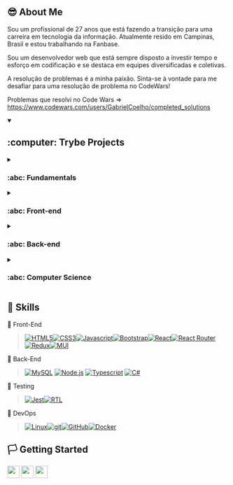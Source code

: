 ## :sunglasses: About Me
Sou um profissional de 27 anos que está fazendo a transição para uma carreira em tecnologia da informação. Atualmente resido em Campinas, Brasil e estou trabalhando na Fanbase.

Sou um desenvolvedor web que está sempre disposto a investir tempo e esforço em codificação e se destaca em equipes diversificadas e coletivas.

A resolução de problemas é a minha paixão. Sinta-se à vontade para me desafiar para uma resolução de problema no CodeWars!

Problemas que resolvi no Code Wars => https://www.codewars.com/users/GabrielCoelho/completed_solutions

<details open>
 <summary><h2>:computer: Trybe Projects</h2></summary>
 
 
<details>
<summary><h3>:abc: Fundamentals</h3></summary>

### 📌 [Lessons Learned](https://github.com/GabrielDevTrybe/lessons_learned)
- Uma página HTML/CSS sobre as lições aprendidas nos três primeiros blocos em Trybe.

### 📌 [Playground Functions](https://github.com/GabrielDevTrybe/playground-functions)
- Aqui esta a resolução de 13 funções que resolvi no inicio do curso

### 📌 [Todo List](https://github.com/arthur-debiasi/trybe-fundamentals-todo-list)
- A todo list page built with Javascript, HTML and CSS. 

### 📌 [Pixels Art](https://github.com/GabrielDevTrybe/Pixels-Art)
- Uma página de pintura de placa de pixels construída com Javascript, HTML e CSS.

### 📌 [Unit Tests](https://github.com/GabrielDevTrybe/js-unit-tests)
- Um Projeto para praticar a implementação de Testes Unitários.

### 📌 [Zoo Functions](https://github.com/GabrielDevTrybe/zoo-functions)
- Uma simulação de um sistema de gerenciamento de zoológico construído para praticar funções JavaScript de ordem superior.

</details>

<details>
<summary><h3>:abc: Front-end</h3></summary>

### 📌 [Shopping Cart](https://github.com/GabrielDevTrybe/Shopping-Cart)
- Carrinhos de compras desenvolvido com Javascript manipulando DOM

### 📌 [Solar System](https://github.com/GabrielDevTrybe/Solar-System)
- React App sobre Planetas e Missões construído com Javascript e React. ([Page](https://solar-system-trybe.vercel.app/))

### 📌 [Tryunfo](https://github.com/GabrielDevTrybe/Tryunfo)
- Um aplicativo de jogo semelhante ao Top Trumps criado com o React.

### 📌 [TrybeTunes](https://github.com/GabrielDevTrybe/TrybeTunes)
- Aplicativo de streaming de música feito com React, usando métodos de ciclo de vida de componentes e React Router.

### 📌 [Front-end Online Store](https://github.com/GabrielDevTrybe/Front-End-Online-Store)
- Aplicação simplificada de uma loja online construída com React.

### 📌 [React Testint Library](https://github.com/GabrielDevTrybe/React-Testing-Library)
- Uma rotina de teste para um aplicativo Pokédex pré-existente usando React Testing Library.

### 📌 [Trybe Wallet](https://github.com/GabrielDevTrybe/Trybewallet)
- Uma carteira para gerenciamento de despesas pessoais construída com Javascript, React e React Redux.

### 📌 [Trivia React Redux](https://github.com/GabrielDevTrybe/Trivia)
- Aplicativo de jogo Trivia desenvolvido com React e React Redux

### 📌 [StarWars Planets Search](https://github.com/GabrielDevTrybe/StarWars)
- Aplicativo que lista e filtra planetas do universo Star Wars usando Context API e Hooks para controlar estados globais.

### 📌 [Recipes App](https://github.com/GabrielDevTrybe/recipes-app-test)
- React App para receitas de bebidas e refeições construídas com Javascript e React, usando React Hooks e Context API. ([page](https://recipes-app-test-one.vercel.app/))

</details>

<details>
<summary><h3>:abc: Back-end</h3></summary>

### 📌 [Docker Todo List](https://github.com/GabrielDevTrybe/Docker-Todo-List)
- "Containerização" de frontend, backend e aplicações de teste usando Docker, criando uma conexão entre eles e orquestrando sua operação.

### 📌 [All for One](https://github.com/GabrielDevTrybe/All-For-One)
- Criação de consultas em SQL utilizando comandos DDL(Data Definition Language), DML(Data Manipulation Language) e DQL(Data Query Language).

### 📌 [One for All](https://github.com/GabrielDevTrybe/One-For-All)
- Criação de bancos de dados, tabelas e consultas em SQL usando comandos DDL, DML e DQL.

### 📌 [Talker Manager](https://github.com/GabrielDevTrybe/Talker-Manager)
- Aplicativo para gerenciamento de dados de palestrantes, no qual é possível cadastrar, visualizar, pesquisar, editar e deletar informações.

### 📌 [Store Manager](https://github.com/GabrielDevTrybe/Store-Manager)
- API RESTful para uma aplicação de gestão de vendas utilizando a arquitetura MSC (model-service-controller).

### 📌 [https://github.com/GabrielDevTrybe/Blogs-API)
- Esta API RESTful para gerenciamento de blog foi construída com Node.js e Sequelize para fornecer funcionalidades de gerenciamento de blog eficientes e escaláveis.

### 📌 [Trybesmith](https://github.com/GabrielDevTrybe/Trybesmith)
- Esta API RESTful para uma loja de itens medievais foi criada com Node.js e TypeScript para gerenciar login, transações e dados do cliente.

### 📌 [Trybers and Dragons](https://github.com/GabrielDevTrybe/Trybers-And-Dragons)
- Projeto desenvolvido em Typescript aplicando os princípios da arquitetura SOLID e os princípios de POO

### 📌 [Trybe Futebol Clube](https://github.com/GabrielDevTrybe/Trybe-FutebolClube)
- Site informativo sobre partidas e classificações de futebol! soccer

</details>

<details>
<summary><h3>:abc: Computer Science</h3></summary>
</details>
 
</details>

## 🔨 Skills

📍 Front-End

> [![HTML5][HTML5]][HTML5-url][![CSS3][CSS3]][CSS3-url][![Javascript][Javascript]][Javascript-url][![Bootstrap][Bootstrap.com]][Bootstrap-url][![React][React.js]][React-url][![React Router][ReactRouter]][ReactRouter-url][![Redux][React-Redux.js]][React-Redux-url][![MUI][MUI]][MUI-url]

📍 Back-End
> [![MySQL][MySQL]][MySQL-url] [![Node.js][Node.js]][Node.js-url] [![Typescript][Typescript]][Typescript-url] [![C#][C#-badge]][C#-url]

📍 Testing

 > [![Jest][Jest]][Jest-url][![RTL][RTL]][RTL-url]

📍 DevOps

 >[![Linux][Linux]][Linux-url][![git][git]][git-url][![GitHub][GitHub]][GitHub-url][![Docker][Docker]][Docker-url]

## 🏳️ Getting Started

<div align="left" style="display: inline_block">
  <a href="https://meu-portifolio-blond-nine.vercel.app/" target="_blank"><img height="28rem" src="https://img.shields.io/badge/my_portfolio-3fc337?style=for-the-badge" target="_blank"></a> 
  <a href="https://www.linkedin.com/in/gabriel-coelho-dev-junior/" target="_blank"><img height="28rem" src="https://img.shields.io/badge/LinkedIn-0077B5?style=for-the-badge&logo=linkedin&logoColor=white"></a> 
 <a href = "mailto:gabrielcoelhodeoliveira95@gmail.com"><img height="28rem" src="https://img.shields.io/badge/gmail-D14836?style=for-the-badge&logo=gmail&logoColor=white" target="_blank"></a>
</div>

 
<!-- FRONT END -->
[HTML5]: https://img.shields.io/badge/html5-E34F26?style=for-the-badge&logo=html5&logoColor=white
[HTML5-URL]: https://developer.mozilla.org/en-US/docs/Glossary/HTML5
[CSS3]: https://img.shields.io/badge/css_3-1572B6?style=for-the-badge&logo=css3&logoColor=white
[CSS3-url]: https://developer.mozilla.org/pt-BR/docs/Web/CSS
[Javascript]: https://img.shields.io/badge/javascript-F7DF1E?style=for-the-badge&logo=javascript&logoColor=white
[Javascript-url]: https://developer.mozilla.org/pt-BR/docs/Web/JavaScript
[Bootstrap.com]: https://img.shields.io/badge/Bootstrap-563D7C?style=for-the-badge&logo=bootstrap&logoColor=white
[Bootstrap-url]: https://getbootstrap.com
[MUI]: https://img.shields.io/badge/material_ui-007FFF?style=for-the-badge&logo=mui&logoColor=white
[MUI-url]: https://img.shields.io/badge/material_ui-007FFF?style=for-the-badge&logo=mui&logoColor=white
[React.js]: https://img.shields.io/badge/React-20232A?style=for-the-badge&logo=react&logoColor=61DAFB
[React-url]: https://reactjs.org/
[React-Redux.js]: https://img.shields.io/badge/react_redux-764ABC?style=for-the-badge&logo=redux&logoColor=white
[React-Redux-url]: https://react-redux.js.org/
[ReactRouter]: https://img.shields.io/badge/React_Router-20232A?style=for-the-badge&logo=reactrouter&logoColor=CA4245
[ReactRouter-url]: https://reactrouter.com/en/main

<!-- BACK-END -->
[MySQL]: https://img.shields.io/badge/mysql-4479A1?style=for-the-badge&logo=mysql&logoColor=white
[MySQL-url]: https://dev.mysql.com/doc/
[Node.js]: https://img.shields.io/badge/node.js-339933?style=for-the-badge&logo=node.js&logoColor=white
[Node.js-url]: https://nodejs.org/
[Typescript]: https://img.shields.io/badge/typescript-3178C6?style=for-the-badge&logo=typescript&logoColor=white
[Typescript-url]: https://www.typescriptlang.org/
[Typescript-url]: https://www.typescriptlang.org/
[Docker]: https://img.shields.io/badge/docker-2496ED?style=for-the-badge&logo=docker&logoColor=white
[Docker-url]: https://www.docker.com/
[C#-badge]: https://img.shields.io/badge/C%23-239120?style=for-the-badge&logo=c-sharp&logoColor=white
[C#-url]: https://learn.microsoft.com/pt-br/dotnet/csharp/

<!-- TESTING -->
[Jest]: https://img.shields.io/badge/jest-C21325?style=for-the-badge&logo=jest&logoColor=white
[Jest-url]: https://jestjs.io/
[RTL]: https://img.shields.io/badge/testing_library-E33332?style=for-the-badge&logo=testing-library&logoColor=white
[RTL-url]: https://testing-library.com/

<!-- DEV OPS -->
[Linux]: https://img.shields.io/badge/linux-FCC624?style=for-the-badge&logo=linux&logoColor=white
[Linux-url]: https://www.linux.org/
[git]: https://img.shields.io/badge/git-F05032?style=for-the-badge&logo=git&logoColor=white
[git-url]: https://git-scm.com/doc
[GitHub]: https://img.shields.io/badge/git_hub-181717?style=for-the-badge&logo=github&logoColor=white
[GitHub-url]: https://github.com/
